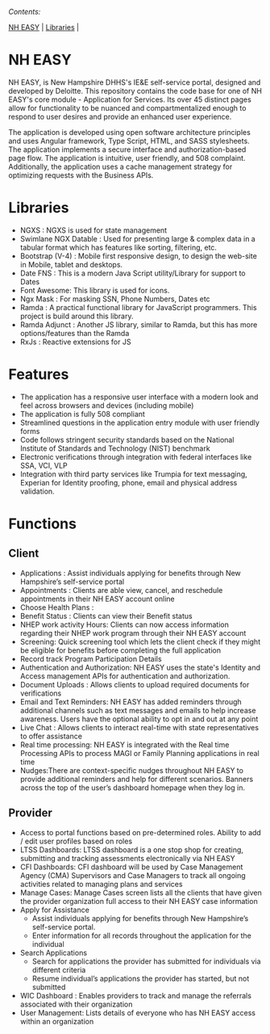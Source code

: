_Contents:_

[NH EASY](#nh-easy) | [Libraries](#libraries)  | 

# NH EASY 
NH EASY, is New Hampshire DHHS's IE&E self-service portal, designed and developed by Deloitte. This repository contains the code base for one of NH EASY's core module - Application for Services. Its over 45 distinct pages allow for functionality to be nuanced and compartmentalized enough to respond to user desires and provide an enhanced user experience. 

The application is developed using open software architecture principles and uses Angular framework, Type Script, HTML, and SASS stylesheets. The application implements a secure interface and authorization-based page flow. The application is intuitive, user friendly, and 508 complaint. Additionally, the application uses a cache management strategy for optimizing requests with the Business APIs. 


# Libraries
* NGXS : NGXS is used for state management
* Swimlane NGX Datable : Used for presenting large & complex data in a tabular format which has features like sorting, filtering, etc.
* Bootstrap (V-4) : Mobile first responsive design, to design the web-site in Mobile, tablet and desktops.
* Date FNS : This is a modern Java Script utility/Library for support to Dates
* Font Awesome: This library is used for icons.
* Ngx Mask : For masking SSN, Phone Numbers, Dates etc
* Ramda : A practical functional library for JavaScript programmers. This project is build around this library.
* Ramda Adjunct : Another JS library, similar to Ramda, but this has more options/features than the Ramda
* RxJs : Reactive extensions for JS

#  Features
*  The application has a responsive user interface with a modern look and feel across browsers and devices (including mobile)
*  The application is fully 508 compliant
*  Streamlined questions in the application entry module with user friendly forms
*  Code follows stringent security standards based on the National Institute of Standards and Technology (NIST) benchmark 
*  Electronic verifications through integration with federal interfaces like SSA, VCI, VLP
*  Integration with third party services like Trumpia for text messaging, Experian for Identity proofing, phone, email and physical address validation.

 
# Functions 
## Client
* Applications : Assist individuals applying for benefits through New Hampshire’s self-service portal 
* Appointments : Clients are able view, cancel, and reschedule appointments in their NH EASY account online
* Choose Health Plans :
* Benefit Status : Clients can view their Benefit status
* NHEP work activity Hours: Clients can now access information regarding their NHEP work program through their NH EASY account
* Screening: Quick screening tool which lets the client check if they might be eligible for benefits before completing the full application
* Record track Program Participation Details
* Authentication and Authorization: NH EASY uses the state's Identity and Access management APIs for authentication and authorization.
* Document Uploads : Allows clients to upload required documents for verifications
* Email and Text Reminders: NH EASY has added reminders through additional channels such as text messages and emails to help increase awareness. Users have the optional ability to opt in and out at any point
* Live Chat : Allows clients to interact real-time with state representatives to offer assistance
* Real time processing: NH EASY is integrated with the Real time Processing APIs to process MAGI or Family Planning applications in real time
*  Nudges:There are context-specific nudges throughout NH EASY to provide additional reminders and help for different scenarios. Banners across the top of the user’s dashboard homepage when they log in.


## Provider
* Access to portal functions based on pre-determined roles. Ability to add / edit user profiles based on roles
* LTSS Dashboards: LTSS dashboard is a one stop shop for creating, submitting and tracking assessments electronically via NH EASY 
* CFI Dashboards: CFI dashboard will be used by Case Management Agency (CMA) Supervisors and Case Managers to track all ongoing activities related to managing plans and services  
* Manage Cases: Manage Cases screen lists all the clients that have given the provider organization full access to their NH EASY case information
* Apply for Assistance
  * Assist individuals applying for benefits through New Hampshire’s self-service portal. 
  * Enter information for all records throughout the application for the individual
* Search Applications
  * Search for applications the provider has submitted for individuals via different criteria 
  * Resume individual’s applications the provider has started, but not submitted
* WIC Dashboard : Enables providers to track and manage the referrals associated with their organization
* User Management: Lists details of everyone who has NH EASY access within an organization

 





